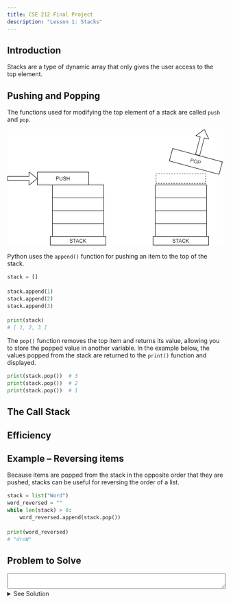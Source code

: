 ```yaml
---
title: CSE 212 Final Project
description: "Lesson 1: Stacks"
---
```


## Introduction

Stacks are a type of dynamic array that only gives the user access to the top element.


## Pushing and Popping

The functions used for modifying the top element of a stack are called `push` and `pop`.

![push and pop](./img/stack01.drawio.png)

Python uses the `append()` function for pushing an item to the top of the stack.

```py
stack = []

stack.append(1)
stack.append(2)
stack.append(3)

print(stack)
# [ 1, 2, 3 ]
```

The `pop()` function removes the top item and returns its value, allowing you to store the popped value in another variable. In the example below, the values popped from the stack are returned to the `print()` function and displayed.

```py
print(stack.pop())  # 3
print(stack.pop())  # 2
print(stack.pop())  # 1
```


## The Call Stack
## Efficiency
## Example – Reversing items

Because items are popped from the stack in the opposite order that they are pushed, stacks can be useful for reversing the order of a list.

```py
stack = list("Word")
word_reversed = ""
while len(stack) > 0:
    word_reversed.append(stack.pop())

print(word_reversed)
# "droW"
```

## Problem to Solve

<!-- <pre> -->
<textarea style="width: 100%"></textarea>
<!-- </pre> -->

<details><summary markdown="span">See Solution</summary>

```py
stack = []

stack.append(1)
stack.append(2)
stack.append(3)
three = stack.pop()
two = stack.pop()
one = stack.pop()
print(one, two, three)
```

</details>
